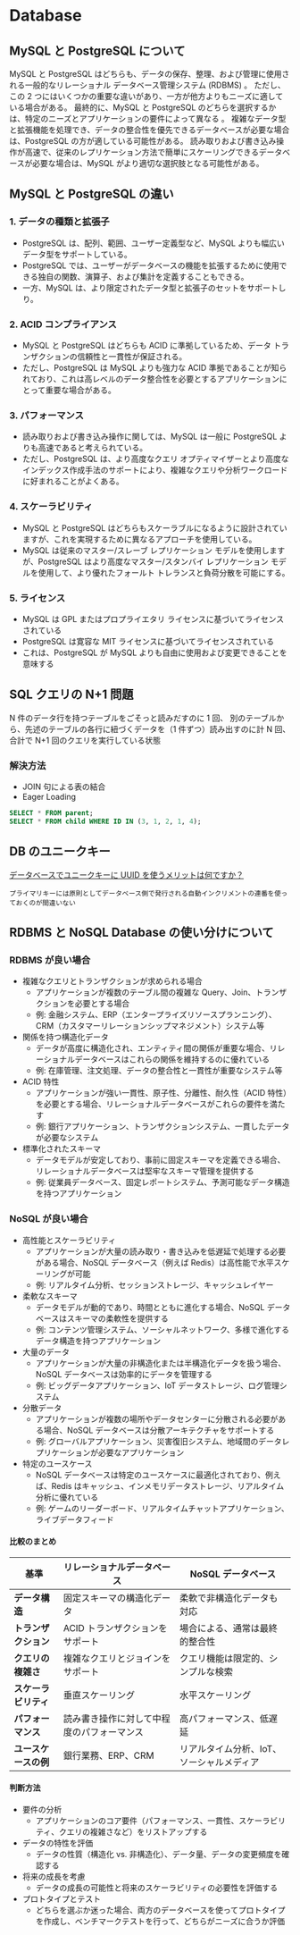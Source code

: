 # Database

## MySQL と PostgreSQL について

MySQL と PostgreSQL はどちらも、データの保存、整理、および管理に使用される一般的なリレーショナル データベース管理システム (RDBMS) 。 ただし、この 2 つにはいくつかの重要な違いがあり、一方が他方よりもニーズに適している場合がある。
最終的に、MySQL と PostgreSQL のどちらを選択するかは、特定のニーズとアプリケーションの要件によって異なる
。 複雑なデータ型と拡張機能を処理でき、データの整合性を優先できるデータベースが必要な場合は、PostgreSQL の方が適している可能性がある。 読み取りおよび書き込み操作が高速で、従来のレプリケーション方法で簡単にスケーリングできるデータベースが必要な場合は、MySQL がより適切な選択肢となる可能性がある。

## MySQL と PostgreSQL の違い

### 1. データの種類と拡張子

- PostgreSQL は、配列、範囲、ユーザー定義型など、MySQL よりも幅広いデータ型をサポートしている。
- PostgreSQL では、ユーザーがデータベースの機能を拡張するために使用できる独自の関数、演算子、および集計を定義することもできる。
- 一方、MySQL は、より限定されたデータ型と拡張子のセットをサポートしり。

### 2. ACID コンプライアンス

- MySQL と PostgreSQL はどちらも ACID に準拠しているため、データ トランザクションの信頼性と一貫性が保証される。
- ただし、PostgreSQL は MySQL よりも強力な ACID 準拠であることが知られており、これは高レベルのデータ整合性を必要とするアプリケーションにとって重要な場合がある。

### 3. パフォーマンス

- 読み取りおよび書き込み操作に関しては、MySQL は一般に PostgreSQL よりも高速であると考えられている。
- ただし、PostgreSQL は、より高度なクエリ オプティマイザーとより高度なインデックス作成手法のサポートにより、複雑なクエリや分析ワークロードに好まれることがよくある。

### 4. スケーラビリティ

- MySQL と PostgreSQL はどちらもスケーラブルになるように設計されていますが、これを実現するために異なるアプローチを使用している。
- MySQL は従来のマスター/スレーブ レプリケーション モデルを使用しますが、PostgreSQL はより高度なマスター/スタンバイ レプリケーション モデルを使用して、より優れたフォールト トレランスと負荷分散を可能にする。

### 5. ライセンス

- MySQL は GPL またはプロプライエタリ ライセンスに基づいてライセンスされている
- PostgreSQL は寛容な MIT ライセンスに基づいてライセンスされている
- これは、PostgreSQL が MySQL よりも自由に使用および変更できることを意味する

## SQL クエリの N+1 問題

N 件のデータ行を持つテーブルをごそっと読みだすのに 1 回、
別のテーブルから、先述のテーブルの各行に紐づくデータを（1 件ずつ）読み出すのに計 N 回、
合計で N+1 回のクエリを実行している状態

### 解決方法

- JOIN 句による表の結合
- Eager Loading

```sql
SELECT * FROM parent;
SELECT * FROM child WHERE ID IN (3, 1, 2, 1, 4);
```

## DB のユニークキー

[データベースでユニークキーに UUID を使うメリットは何ですか？](https://jp.quora.com/%E3%83%87%E3%83%BC%E3%82%BF%E3%83%99%E3%83%BC%E3%82%B9%E3%81%A7%E3%83%A6%E3%83%8B%E3%83%BC%E3%82%AF%E3%82%AD%E3%83%BC%E3%81%ABUUID%E3%82%92%E4%BD%BF%E3%81%86%E3%83%A1%E3%83%AA%E3%83%83%E3%83%88%E3%81%AF%E4%BD%95)

`プライマリキーには原則としてデータベース側で発行される自動インクリメントの連番を使っておくのが間違いない`

## RDBMS と NoSQL Database の使い分けについて

### RDBMS が良い場合

- 複雑なクエリとトランザクションが求められる場合
  - アプリケーションが複数のテーブル間の複雑な Query、Join、トランザクションを必要とする場合
  - 例: 金融システム、ERP（エンタープライズリソースプランニング）、CRM（カスタマーリレーションシップマネジメント）システム等
- 関係を持つ構造化データ
  - データが高度に構造化され、エンティティ間の関係が重要な場合、リレーショナルデータベースはこれらの関係を維持するのに優れている
  - 例: 在庫管理、注文処理、データの整合性と一貫性が重要なシステム等
- ACID 特性
  - アプリケーションが強い一貫性、原子性、分離性、耐久性（ACID 特性）を必要とする場合、リレーショナルデータベースがこれらの要件を満たす
  - 例: 銀行アプリケーション、トランザクションシステム、一貫したデータが必要なシステム
- 標準化されたスキーマ
  - データモデルが安定しており、事前に固定スキーマを定義できる場合、リレーショナルデータベースは堅牢なスキーマ管理を提供する
  - 例: 従業員データベース、固定レポートシステム、予測可能なデータ構造を持つアプリケーション

### NoSQL が良い場合

- 高性能とスケーラビリティ
  - アプリケーションが大量の読み取り・書き込みを低遅延で処理する必要がある場合、NoSQL データベース（例えば Redis）は高性能で水平スケーリングが可能
  - 例: リアルタイム分析、セッションストレージ、キャッシュレイヤー
- 柔軟なスキーマ
  - データモデルが動的であり、時間とともに進化する場合、NoSQL データベースはスキーマの柔軟性を提供する
  - 例: コンテンツ管理システム、ソーシャルネットワーク、多様で進化するデータ構造を持つアプリケーション
- 大量のデータ
  - アプリケーションが大量の非構造化または半構造化データを扱う場合、NoSQL データベースは効率的にデータを管理する
  - 例: ビッグデータアプリケーション、IoT データストレージ、ログ管理システム
- 分散データ
  - アプリケーションが複数の場所やデータセンターに分散される必要がある場合、NoSQL データベースは分散アーキテクチャをサポートする
  - 例: グローバルアプリケーション、災害復旧システム、地域間のデータレプリケーションが必要なアプリケーション
- 特定のユースケース
  - NoSQL データベースは特定のユースケースに最適化されており、例えば、Redis はキャッシュ、インメモリデータストレージ、リアルタイム分析に優れている
  - 例: ゲームのリーダーボード、リアルタイムチャットアプリケーション、ライブデータフィード

#### 比較のまとめ

| 基準                 | リレーショナルデータベース                 | NoSQL データベース                        |
| -------------------- | ------------------------------------------ | ----------------------------------------- |
| **データ構造**       | 固定スキーマの構造化データ                 | 柔軟で非構造化データも対応                |
| **トランザクション** | ACID トランザクションをサポート            | 場合による、通常は最終的整合性            |
| **クエリの複雑さ**   | 複雑なクエリとジョインをサポート           | クエリ機能は限定的、シンプルな検索        |
| **スケーラビリティ** | 垂直スケーリング                           | 水平スケーリング                          |
| **パフォーマンス**   | 読み書き操作に対して中程度のパフォーマンス | 高パフォーマンス、低遅延                  |
| **ユースケースの例** | 銀行業務、ERP、CRM                         | リアルタイム分析、IoT、ソーシャルメディア |

#### 判断方法

- 要件の分析
  - アプリケーションのコア要件（パフォーマンス、一貫性、スケーラビリティ、クエリの複雑さなど）をリストアップする
- データの特性を評価
  - データの性質（構造化 vs. 非構造化）、データ量、データの変更頻度を確認する
- 将来の成長を考慮
  - データの成長の可能性と将来のスケーラビリティの必要性を評価する
- プロトタイプとテスト
  - どちらを選ぶか迷った場合、両方のデータベースを使ってプロトタイプを作成し、ベンチマークテストを行って、どちらがニーズに合うか評価
